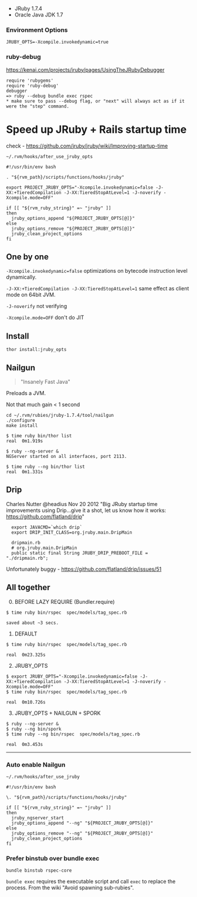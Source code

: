 * JRuby 1.7.4
* Oracle Java JDK 1.7

### Environment Options

```
JRUBY_OPTS=-Xcompile.invokedynamic=true

```

### ruby-debug
https://kenai.com/projects/jruby/pages/UsingTheJRubyDebugger
```
require 'rubygems'
require 'ruby-debug'
debugger
=> ruby --debug bundle exec rspec
* make sure to pass --debug flag, or "next" will always act as if it were the "step" command.
```

# Speed up JRuby + Rails startup time

check - https://github.com/jruby/jruby/wiki/Improving-startup-time

`~/.rvm/hooks/after_use_jruby_opts`
```
#!/usr/bin/env bash

. "${rvm_path}/scripts/functions/hooks/jruby"

export PROJECT_JRUBY_OPTS="-Xcompile.invokedynamic=false -J-XX:+TieredCompilation -J-XX:TieredStopAtLevel=1 -J-noverify -Xcompile.mode=OFF"

if [[ "${rvm_ruby_string}" =~ "jruby" ]]
then
  jruby_options_append "${PROJECT_JRUBY_OPTS[@]}"
else
  jruby_options_remove "${PROJECT_JRUBY_OPTS[@]}"
  jruby_clean_project_options
fi
```

## One by one

`-Xcompile.invokedynamic=false` optimizations on bytecode instruction level dynamically.

`-J-XX:+TieredCompilation -J-XX:TieredStopAtLevel=1` same effect as client mode on 64bit JVM.

`-J-noverify` not verifying

`-Xcompile.mode=OFF` don't do JIT

## Install

`thor install:jruby_opts`

## Nailgun

> "Insanely Fast Java"

Preloads a JVM.

Not that much gain < 1 second

```
cd ~/.rvm/rubies/jruby-1.7.4/tool/nailgun
./configure
make install
```
```
$ time ruby bin/thor list
real  0m1.919s

$ ruby --ng-server &
NGServer started on all interfaces, port 2113.

$ time ruby --ng bin/thor list
real  0m1.331s
```

## Drip
Charles Nutter @headius Nov 20 2012
"Big JRuby startup time improvements using Drip…give it a shot, let us know how it works: https://github.com/flatland/drip"

```
  export JAVACMD=`which drip`
  export DRIP_INIT_CLASS=org.jruby.main.DripMain
  
  dripmain.rb
  # org.jruby.main.DripMain
  public static final String JRUBY_DRIP_PREBOOT_FILE = "./dripmain.rb";
```

Unfortunately buggy - https://github.com/flatland/drip/issues/51


## All together

0. BEFORE LAZY REQUIRE (Bundler.require)

```
$ time ruby bin/rspec  spec/models/tag_spec.rb

saved about ~3 secs.
```


1. DEFAULT

```
$ time ruby bin/rspec  spec/models/tag_spec.rb

real  0m23.325s
```

2. JRUBY_OPTS

```
$ export JRUBY_OPTS="-Xcompile.invokedynamic=false -J-XX:+TieredCompilation -J-XX:TieredStopAtLevel=1 -J-noverify -Xcompile.mode=OFF"
$ time ruby bin/rspec  spec/models/tag_spec.rb

real  0m10.726s
```

3. JRUBY_OPTS + NAILGUN + SPORK

```
$ ruby --ng-server &
$ ruby --ng bin/spork
$ time ruby --ng bin/rspec  spec/models/tag_spec.rb

real  0m3.453s
```

----
### Auto enable Nailgun

`~/.rvm/hooks/after_use_jruby`

```
#!/usr/bin/env bash

\. "${rvm_path}/scripts/functions/hooks/jruby"

if [[ "${rvm_ruby_string}" =~ "jruby" ]]
then
  jruby_ngserver_start
  jruby_options_append "--ng" "${PROJECT_JRUBY_OPTS[@]}"
else
  jruby_options_remove "--ng" "${PROJECT_JRUBY_OPTS[@]}"
  jruby_clean_project_options
fi
```

### Prefer binstub over bundle exec
```
bundle binstub rspec-core
```
`bundle exec` requires the executable script and call `exec` to replace the process. 
From the wiki "Avoid spawning sub-rubies".
